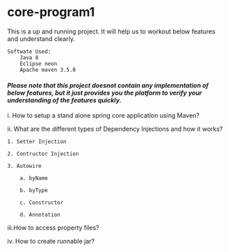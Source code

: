 # core-program1


This is a up and running project. It will help us to workout below features and understand clearly. 

	Softwate Used:
		Java 8 
		Eclipse neon
		Apache maven 3.5.0


#### *Please note that this project doesnot contain any implementation of below features, but it just provides you the platform to verify your understanding of the features quickly.*

i.	How to setup a stand alone spring core application using Maven?

ii. What are the different types of Dependency Injections and how it works?

	1. Setter Injection
	
	2. Contructor Injection
	
	3. Autowire
	
		a. byName
		
		b. byType
		
		c. Constructor
		
		d. Annotation
		
iii.How to access property files?

iv.	How to create runnable jar?


